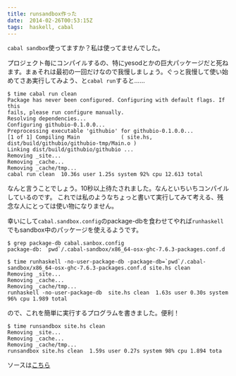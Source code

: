 ```yaml
---
title: runsandbox作った
date:  2014-02-26T00:53:15Z
tags:  haskell, cabal
---
```


`cabal sandbox`使ってますか？私は使ってませんでした。

プロジェクト毎にコンパイルするの、特にyesodとかの巨大パッケージだと死ねます。まぁそれは最初の一回だけなので我慢しましょう。ぐっと我慢して使い始めてさあ実行してみよう、と`cabal run`すると……

```{.sh}
$ time cabal run clean
Package has never been configured. Configuring with default flags. If this
fails, please run configure manually.
Resolving dependencies...
Configuring githubio-0.1.0.0...
Preprocessing executable 'githubio' for githubio-0.1.0.0...
[1 of 1] Compiling Main             ( site.hs, dist/build/githubio/githubio-tmp/Main.o )
Linking dist/build/githubio/githubio ...
Removing _site...
Removing _cache...
Removing _cache/tmp...
cabal run clean  10.36s user 1.25s system 92% cpu 12.613 total
```

なんと言うことでしょう。10秒以上待たされました。なんといちいちコンパイルしているのです。
これでは私のようなちょっと書いて実行してみて考える、残念な人にとっては使い物になりません。

幸いにして`cabal.sandbox.config`のpackage-dbを食わせてやれば`runhaskell`でもsandbox中のパッケージを使えるようです。
```{.sh}
$ grep package-db cabal.sanbox.config
package-db: `pwd`/.cabal-sandbox/x86_64-osx-ghc-7.6.3-packages.conf.d

$ time runhaskell -no-user-package-db -package-db=`pwd`/.cabal-sandbox/x86_64-osx-ghc-7.6.3-packages.conf.d site.hs clean
Removing _site...
Removing _cache...
Removing _cache/tmp...
runhaskell -no-user-package-db  site.hs clean  1.63s user 0.30s system 96% cpu 1.989 total
```

ので、これを簡単に実行するプログラムを書きました。便利！

```{.sh}
$ time runsandbox site.hs clean
Removing _site...
Removing _cache...
Removing _cache/tmp...
runsandbox site.hs clean  1.59s user 0.27s system 98% cpu 1.894 tota
```

ソースは[こちら](https://github.com/philopon/runsandbox)

